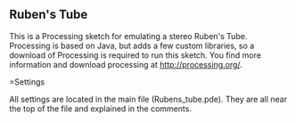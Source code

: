 Ruben's Tube
------------

This is a Processing sketch for emulating a stereo Ruben's Tube.  Processing is based on Java, but adds a few custom libraries, so a download of Processing is required to run this sketch.  You find more information and download processing at http://processing.org/.

=Settings

All settings are located in the main file (Rubens_tube.pde).  They are all near the top of the file and explained in the comments.
